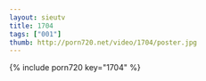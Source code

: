 ```yaml
--- 
layout: sieutv
title: 1704
tags: ["001"]
thumb: http://porn720.net/video/1704/poster.jpg
---
```

{% include porn720 key="1704" %} 
